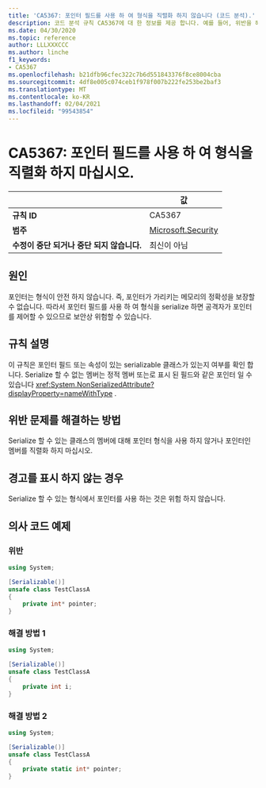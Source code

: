 ```yaml
---
title: 'CA5367: 포인터 필드를 사용 하 여 형식을 직렬화 하지 않습니다 (코드 분석).'
description: 코드 분석 규칙 CA5367에 대 한 정보를 제공 합니다. 예를 들어, 위반을 해결 하는 방법, 위반 하는 경우를 포함 합니다.
ms.date: 04/30/2020
ms.topic: reference
author: LLLXXXCCC
ms.author: linche
f1_keywords:
- CA5367
ms.openlocfilehash: b21dfb96cfec322c7b6d551843376f8ce8004cba
ms.sourcegitcommit: 4df8e005c074ceb1f978f007b222fe253be2baf3
ms.translationtype: MT
ms.contentlocale: ko-KR
ms.lasthandoff: 02/04/2021
ms.locfileid: "99543854"
---
```

# <a name="ca5367-do-not-serialize-types-with-pointer-fields"></a>CA5367: 포인터 필드를 사용 하 여 형식을 직렬화 하지 마십시오.

| | 값 |
|-|-|
| **규칙 ID** |CA5367|
| **범주** |[Microsoft.Security](security-warnings.md)|
| **수정이 중단 되거나 중단 되지 않습니다.** |최신이 아님|

## <a name="cause"></a>원인

포인터는 형식이 안전 하지 않습니다. 즉, 포인터가 가리키는 메모리의 정확성을 보장할 수 없습니다. 따라서 포인터 필드를 사용 하 여 형식을 serialize 하면 공격자가 포인터를 제어할 수 있으므로 보안상 위험할 수 있습니다.

## <a name="rule-description"></a>규칙 설명

이 규칙은 포인터 필드 또는 속성이 있는 serializable 클래스가 있는지 여부를 확인 합니다. Serialize 할 수 없는 멤버는 정적 멤버 또는로 표시 된 필드와 같은 포인터 일 수 있습니다 <xref:System.NonSerializedAttribute?displayProperty=nameWithType> .

## <a name="how-to-fix-violations"></a>위반 문제를 해결하는 방법

Serialize 할 수 있는 클래스의 멤버에 대해 포인터 형식을 사용 하지 않거나 포인터인 멤버를 직렬화 하지 마십시오.

## <a name="when-to-suppress-warnings"></a>경고를 표시 하지 않는 경우

Serialize 할 수 있는 형식에서 포인터를 사용 하는 것은 위험 하지 않습니다.

## <a name="pseudo-code-examples"></a>의사 코드 예제

### <a name="violation"></a>위반

```csharp
using System;

[Serializable()]
unsafe class TestClassA
{
    private int* pointer;
}
```

### <a name="solution-1"></a>해결 방법 1

```csharp
using System;

[Serializable()]
unsafe class TestClassA
{
    private int i;
}
```

### <a name="solution-2"></a>해결 방법 2

```csharp
using System;

[Serializable()]
unsafe class TestClassA
{
    private static int* pointer;
}
```
